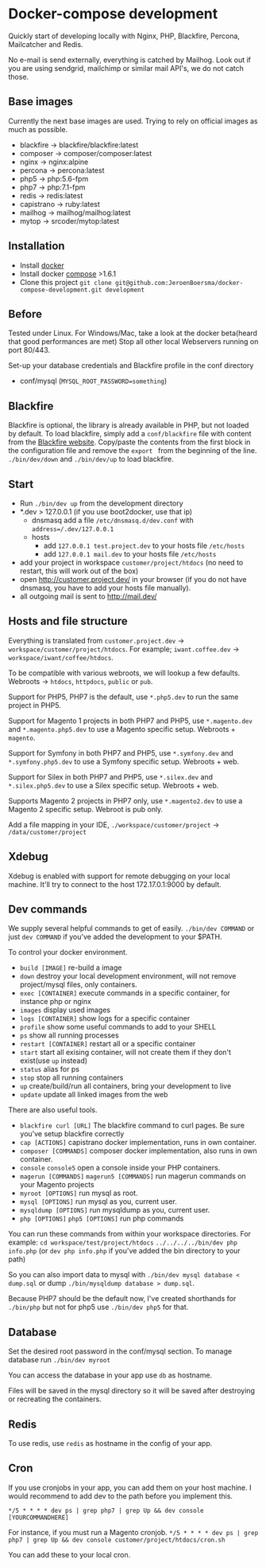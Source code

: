 
Docker-compose development
===

Quickly start of developing locally with Nginx, PHP, Blackfire, Percona, Mailcatcher and Redis.

No e-mail is send externally, everything is catched by Mailhog.
Look out if you are using sendgrid, mailchimp or similar mail API's, we do not catch those.


Base images
---

Currently the next base images are used. Trying to rely on official images as much as possible.

- blackfire -> blackfire/blackfire:latest
- composer -> composer/composer:latest
- nginx -> nginx:alpine
- percona -> percona:latest
- php5 -> php:5.6-fpm
- php7 -> php:7.1-fpm
- redis -> redis:latest
- capistrano -> ruby:latest
- mailhog -> mailhog/mailhog:latest
- mytop -> srcoder/mytop:latest


Installation
---

- Install [docker](https://docs.docker.com/)
- Install docker [compose](https://docs.docker.com/compose/install/) >1.6.1
- Clone this project 
  `git clone git@github.com:JeroenBoersma/docker-compose-development.git development`


Before
---

Tested under Linux. For Windows/Mac, take a look at the docker beta(heard that good performances are met)
Stop all other local Webservers running on port 80/443.

Set-up your database credentials and Blackfire profile in the conf directory

- conf/mysql (`MYSQL_ROOT_PASSWORD=something`)

Blackfire
---

Blackfire is optional, the library is already available in PHP, but not loaded by default.
To load blackfire, simply add a `conf/blackfire` file with content from the [Blackfire website](https://blackfire.io/docs/integrations/docker#documentation).
Copy/paste the contents from the first block in the configuration file and remove the `export ` from the beginning of the line.
`./bin/dev/down` and `./bin/dev/up` to load blackfire.

Start
---

- Run `./bin/dev up` from the development directory
- \*.dev > 127.0.0.1 (if you use boot2docker, use that ip)
    - dnsmasq
      add a file `/etc/dnsmasq.d/dev.conf` with `address=/.dev/127.0.0.1`
    - hosts
        - add `127.0.0.1 test.project.dev` to your hosts file `/etc/hosts`
        - add `127.0.0.1 mail.dev` to your hosts file `/etc/hosts`
- add your project in workspace `customer/project/htdocs` (no need to restart, this will work out of the box)
- open http://customer.project.dev/ in your browser (if you do not have dnsmasq, you have to add your hosts file manually).
- all outgoing mail is sent to http://mail.dev/

Hosts and file structure
---

Everything is translated from `customer.project.dev` -> `workspace/customer/project/htdocs`.
For example; `iwant.coffee.dev` -> `workspace/iwant/coffee/htdocs`.

To be compatible with various webroots, we will lookup a few defaults.
Webroots -> `htdocs`, `httpdocs`, `public` or `pub`.

Support for PHP5, PHP7 is the default, use `*.php5.dev` to run the same project in PHP5.

Support for Magento 1 projects in both PHP7 and PHP5, use `*.magento.dev` and `*.magento.php5.dev` to use a Magento specific setup.
Webroots + `magento`.

Support for Symfony in both PHP7 and PHP5, use `*.symfony.dev` and `*.symfony.php5.dev` to use a Symfony specific setup.
Webroots + web.

Support for Silex in both PHP7 and PHP5, use `*.silex.dev` and `*.silex.php5.dev` to use a Silex specific setup.
Webroots + web.

Supports Magento 2 projects in PHP7 only, use `*.magento2.dev` to use a Magento 2 specific setup.
Webroot is pub only.

Add a file mapping in your IDE, `./workspace/customer/project` -> `/data/customer/project`

Xdebug
---

Xdebug is enabled with support for remote debugging on your local machine.
It'll try to connect to the host 172.17.0.1:9000 by default.

Dev commands
---

We supply several helpful commands to get of easily. `./bin/dev COMMAND` or just `dev COMMAND` if you've added the development to your $PATH.

To control your docker environment.

- `build [IMAGE]`
  re-build a image
- `down`
  destroy your local development environment, will not remove project/mysql files, only containers.
- `exec [CONTAINER]`
  execute commands in a specific container, for instance php or nginx
- `images`
  display used images
- `logs [CONTAINER]`
  show logs for a specific container
- `profile`
  show some useful commands to add to your SHELL
- `ps`
  show all running processes
- `restart [CONTAINER]`
  restart all or a specific container
- `start`
  start all exising container, will not create them if they don't exist(use `up` instead)
- `status`
  alias for ps
- `stop`
  stop all running containers
- `up`
  create/build/run all containers, bring your development to live
- `update`
  update all linked images from the web

There are also useful tools.

- `blackfire curl [URL]`
  The blackfire command to curl pages. Be sure you've setup blackfire correctly
- `cap [ACTIONS]`
  capistrano docker implementation, runs in own container.
- `composer [COMMANDS]`
  composer docker implementation, also runs in own container.
- `console` `console5`
  open a console inside your PHP containers.
- `magerun [COMMANDS]` `magerun5 [COMMANDS]`
  run magerun commands on your Magento projects
- `myroot [OPTIONS]`
  run mysql as root.
- `mysql [OPTIONS]`
  run mysql as you, current user.
- `mysqldump [OPTIONS]`
  run mysqldump as you, current user.
- `php [OPTIONS]` `php5 [OPTIONS]`
  run php commands

You can run these commands from within your workspace directories.
For example: `cd workspace/test/project/htdocs` `../../../../bin/dev php info.php` (or `dev php info.php` if you've added the bin directory to your path)

So you can also import data to mysql with `./bin/dev mysql database < dump.sql` or dump `./bin/mysqldump database > dump.sql`.

Because PHP7 should be the default now, I've created shorthands for `./bin/php` but not for php5 use `./bin/dev php5` for that.

Database
---

Set the desired root password in the conf/mysql section.
To manage database run `./bin/dev myroot`

You can access the database in your app use `db` as hostname.

Files will be saved in the mysql directory so it will be saved after destroying or recreating the containers.


Redis
---

To use redis, use `redis` as hostname in the config of your app.


Cron
---

If you use cronjobs in your app, you can add them on your host machine.
I would recommend to add dev to the path before you implement this.

`*/5 * * * * dev ps | grep php7 | grep Up && dev console [YOURCOMMANDHERE]`

For instance, if you must run a Magento cronjob.
`*/5 * * * * dev ps | grep php7 | grep Up && dev console customer/project/htdocs/cron.sh`

You can add these to your local cron.

